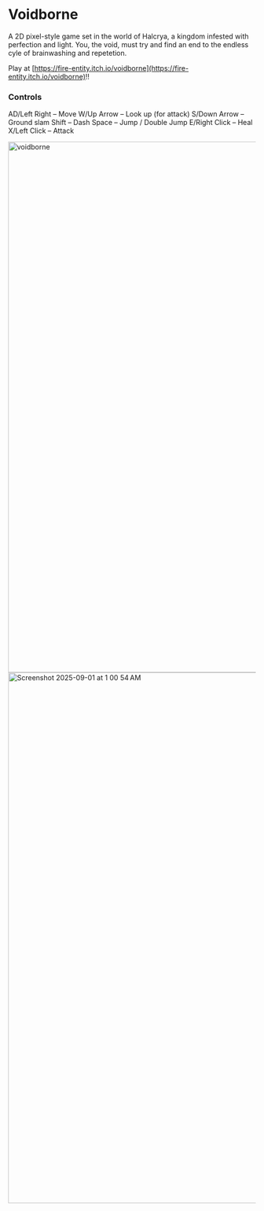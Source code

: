 # Voidborne

A 2D pixel-style game set in the world of Halcrya, a kingdom infested with perfection and light.
You, the void, must try and find an end to the endless cyle of brainwashing and repetetion.

Play at [https://fire-entity.itch.io/voidborne](https://fire-entity.itch.io/voidborne)!!

### Controls

AD/Left Right – Move 
W/Up Arrow – Look up (for attack)
S/Down Arrow – Ground slam
Shift – Dash
Space – Jump / Double Jump
E/Right Click – Heal
X/Left Click – Attack

<img width="1920" height="1080" alt="voidborne" src="https://github.com/user-attachments/assets/ac604474-8b19-4060-8516-3b495ecb9073" />

<img width="1920" height="1080" alt="Screenshot 2025-09-01 at 1 00 54 AM" src="https://github.com/user-attachments/assets/11056363-4c4d-415f-9a68-d74bc2cb8bd9" />
